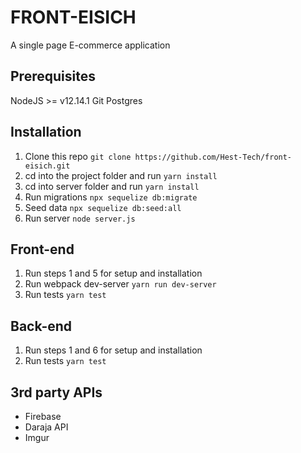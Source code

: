 # FRONT-EISICH
A single page E-commerce application

## Prerequisites

NodeJS >= v12.14.1
Git
Postgres

## Installation

1. Clone this repo `git clone https://github.com/Hest-Tech/front-eisich.git`
2. cd into the project folder and run `yarn install`
3. cd into server folder and run `yarn install`
4. Run migrations `npx sequelize db:migrate`
5. Seed data `npx sequelize db:seed:all`
6. Run server `node server.js`

## Front-end

1. Run steps 1 and 5 for setup and installation
2. Run webpack dev-server `yarn run dev-server`
3. Run tests `yarn test`

## Back-end

1. Run steps 1 and 6 for setup and installation
2. Run tests `yarn test`

## 3rd party APIs

- Firebase
- Daraja API
- Imgur